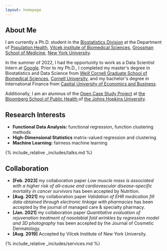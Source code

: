 ```yaml
---
layout: homepage
---
```


## About Me

I am currently a Ph.D. student in the <a href="https://med.nyu.edu/departments-institutes/population-health/divisions-sections-centers/biostatistics/" target="_blank"> Biostatistics Division</a> at the Department of <a href="https://med.nyu.edu/departments-institutes/population-health/" target="_blank"> Population Health</a>, <a href="https://med.nyu.edu/research/sackler-institute-graduate-biomedical-sciences/" target="_blank"> Vilcek institute of Biomedical Sciences</a>, <a href="https://med.nyu.edu/" target="_blank"> Grossman School of Medicine</a>, <a href="https://www.nyu.edu/" target="_blank"> New York University</a>.

In the summer of 2022, I had the opportunity to work as a Data Scientist Intern at <a href="https://about.google" target="_blank"> Google</a>. Prior to my Ph.D., I completed my master's degree in Biostatistics and Data Science from <a href="https://gradschool.weill.cornell.edu" target = "_blank"> Weill Cornell Graduate School of Biomedical Sciences</a>, <a href="https://www.cornell.edu" target = "_blank"> Cornell University</a>, and my bachelor's degree in International Finance from <a href="https://www.cueb.edu.cn" target = "_blank"> Capital University of Economics and Business</a>.

Additionally, I am an alumnus of the <a href="https://opencasestudies.github.io/" target="_blank"> Open Case Study Project</a> at <a href="https://www.jhsph.edu/" target="_blank"> the Bloomberg School of Public Health </a> of <a href="https://www.jhu.edu/" target="_blank"> the Johns Hopkins University</a>.


## Research Interests

- **Functional Data Analysis:** functional regression, function clustering methods
- **High-Dimensional Statistics** matrix-valued regression and clustering
- **Machine Learning:** fairness machine learning


<!-- {% include_relative _includes/publications.md %} -->

{% include_relative _includes/talks.md %}


## Collaboration

<!-- - **[Feb. 2020]** Our paper about incremental learning is accepted to CVPR 2020.
- **[Feb. 2020]** We will host the ACM Multimedia Asia 2020 conference in Singapore!
- **[Sept. 2019]** Our paper about few-shot learning is accepted to NeurIPS 2019. -->
- **[Feb. 2023]** my collaboration paper *Low muscle mass is associated with a higher risk of all–cause and cardiovascular disease–specific mortality in cancer survivors* has been accepted by Nutrition.
- **[Aug. 2021]** my collaboration paper *Validation of EHR medication fill data obtained through electronic linkage with pharmacies* has been accepted by the journal of managed care & specialty pharmacy.
- **[Jan. 2021]** my collaboration paper *Quantitative evaluation of rejuvenation treatment of nasolabial fold wrinkles by regression model and 3D photography* has been accepted by the Journal of Cosmetic Dermatology.
- **[Aug. 2019]** Accepted by Vilcek Institute of New York University.

{% include_relative _includes/services.md %}


